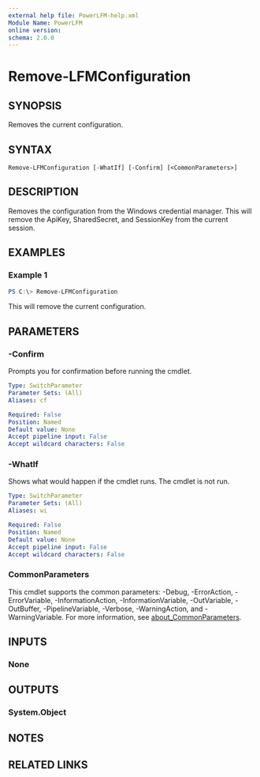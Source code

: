 ```yaml
---
external help file: PowerLFM-help.xml
Module Name: PowerLFM
online version:
schema: 2.0.0
---
```


# Remove-LFMConfiguration

## SYNOPSIS
Removes the current configuration.

## SYNTAX

```
Remove-LFMConfiguration [-WhatIf] [-Confirm] [<CommonParameters>]
```

## DESCRIPTION
Removes the configuration from the Windows credential manager. This will remove the ApiKey, SharedSecret, and SessionKey from the current session.

## EXAMPLES

### Example 1
```powershell
PS C:\> Remove-LFMConfiguration
```

This will remove the current configuration.

## PARAMETERS

### -Confirm
Prompts you for confirmation before running the cmdlet.

```yaml
Type: SwitchParameter
Parameter Sets: (All)
Aliases: cf

Required: False
Position: Named
Default value: None
Accept pipeline input: False
Accept wildcard characters: False
```

### -WhatIf
Shows what would happen if the cmdlet runs.
The cmdlet is not run.

```yaml
Type: SwitchParameter
Parameter Sets: (All)
Aliases: wi

Required: False
Position: Named
Default value: None
Accept pipeline input: False
Accept wildcard characters: False
```

### CommonParameters
This cmdlet supports the common parameters: -Debug, -ErrorAction, -ErrorVariable, -InformationAction, -InformationVariable, -OutVariable, -OutBuffer, -PipelineVariable, -Verbose, -WarningAction, and -WarningVariable. For more information, see [about_CommonParameters](http://go.microsoft.com/fwlink/?LinkID=113216).

## INPUTS

### None

## OUTPUTS

### System.Object
## NOTES

## RELATED LINKS
